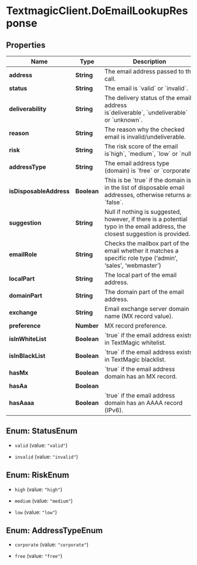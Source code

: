 # TextmagicClient.DoEmailLookupResponse

## Properties
Name | Type | Description | Notes
------------ | ------------- | ------------- | -------------
**address** | **String** | The email address passed to the call. | 
**status** | **String** | The email is &#x60;valid&#x60; or &#x60;invalid&#x60;. | 
**deliverability** | **String** | The delivery status of the email address is&#x60;deliverable&#x60;, &#x60;undeliverable&#x60;  or &#x60;unknown&#x60;. | 
**reason** | **String** | The reason why the checked email is invalid/undeliverable. | 
**risk** | **String** | The risk score of the email is&#x60;high&#x60;, &#x60;medium&#x60;, &#x60;low&#x60; or &#x60;null&#x60;. | 
**addressType** | **String** | The email address type (domain) is &#x60;free&#x60; or &#x60;corporate&#x60;. | 
**isDisposableAddress** | **Boolean** | This is be &#x60;true&#x60; if the domain is in the list of disposable email addresses, otherwise returns as &#x60;false&#x60;. | 
**suggestion** | **String** | Null if nothing is suggested, however, if there is a potential typo in the email address, the closest suggestion is provided. | 
**emailRole** | **String** | Checks the mailbox part of the email whether it matches a specific role type (‘admin’, ‘sales’, ‘webmaster’) | 
**localPart** | **String** | The local part of the email address. | 
**domainPart** | **String** | The domain part of the email address. | 
**exchange** | **String** | Email exchange server domain name (MX record value). | 
**preference** | **Number** | MX record preference. | 
**isInWhiteList** | **Boolean** | &#x60;true&#x60; if the email address exists in TextMagic whitelist.  | 
**isInBlackList** | **Boolean** | &#x60;true&#x60; if the email address exists in TextMagic blacklist.  | 
**hasMx** | **Boolean** | &#x60;true&#x60; if the email address domain has an MX record.  | 
**hasAa** | **Boolean** |  | 
**hasAaaa** | **Boolean** | &#x60;true&#x60; if the email address domain has an AAAA record (IPv6).  | 


<a name="StatusEnum"></a>
## Enum: StatusEnum


* `valid` (value: `"valid"`)

* `invalid` (value: `"invalid"`)




<a name="RiskEnum"></a>
## Enum: RiskEnum


* `high` (value: `"high"`)

* `medium` (value: `"medium"`)

* `low` (value: `"low"`)




<a name="AddressTypeEnum"></a>
## Enum: AddressTypeEnum


* `corporate` (value: `"corporate"`)

* `free` (value: `"free"`)




